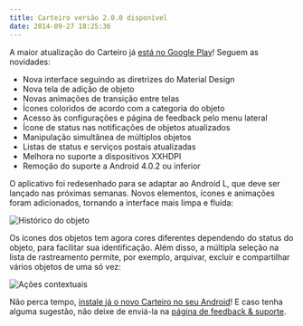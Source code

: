 ```yaml
---
title: Carteiro versão 2.0.0 disponível
date: 2014-09-27 18:25:36
---
```


A maior atualização do Carteiro já [está no Google Play](https://play.google.com/store/apps/details?id=com.rbardini.carteiro)! Seguem as novidades:

- Nova interface seguindo as diretrizes do Material Design
- Nova tela de adição de objeto
- Novas animações de transição entre telas
- Ícones coloridos de acordo com a categoria do objeto
- Acesso às configurações e página de feedback pelo menu lateral
- Ícone de status nas notificações de objetos atualizados
- Manipulação simultânea de múltiplos objetos
- Listas de status e serviços postais atualizadas
- Melhora no suporte a dispositivos XXHDPI
- Remoção do suporte a Android 4.0.2 ou inferior

O aplicativo foi redesenhado para se adaptar ao Android L, que deve ser lançado nas próximas semanas. Novos elementos, ícones e animações foram adicionados, tornando a interface mais limpa e fluida:

![Histórico do objeto](/img/material-design-ui.png)

Os ícones dos objetos tem agora cores diferentes dependendo do status do objeto, para facilitar sua identificação. Além disso, a múltipla seleção na lista de rastreamento permite, por exemplo, arquivar, excluir e compartilhar vários objetos de uma só vez:

![Ações contextuais](/img/contextual-action-bar.png)

Não perca tempo, [instale já o novo Carteiro no seu Android](https://play.google.com/store/apps/details?id=com.rbardini.carteiro)! E caso tenha alguma sugestão, não deixe de enviá-la na [página de feedback & suporte](https://carteiroapp.uservoice.com/).
